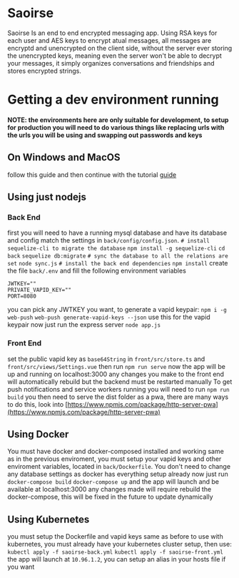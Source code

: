 # Saoirse
Saoirse Is an end to end encrypted messaging app. Using RSA keys for each user and AES keys to encrypt atual messages, all messages are encryptd and unencrypted on the client side, without the server ever storing the unencrypted keys, meaning even the server won't be able to decrypt your messages, it simply organizes conversations and friendships and stores encrypted strings.

# Getting a dev environment running
#### NOTE: the environments here are only suitable for development, to setup for production you will need to do various things like replacing urls with the urls you will be using and swapping out passwords and keys
## On Windows and MacOS
follow this guide and then continue with the tutorial
[guide](https://tutorials.ubuntu.com/tutorial/tutorial-install-ubuntu-desktop#0)

## Using just nodejs
### Back End
first you will need to have a running mysql database and have its database and config match the settings in `back/config/config.json`.
`# install sequelize-cli to migrate the database`
`npm install -g sequelize-cli`
`cd back`
`sequelize db:migrate`
`# sync the database to all the relations are set`
`node sync.js`
`# install the back end dependencies`
`npm install`
create the file `back/.env` and fill the following environment variables
```
JWTKEY=""
PRIVATE_VAPID_KEY=""
PORT=8080
```
you can pick any JWTKEY you want, to generate a vapid keypair:
`npm i -g web-push`
`web-push generate-vapid-keys --json`
use this for the vapid keypair
now just run the express server
`node app.js`
### Front End
set the public vapid key as `base64String` in `front/src/store.ts` and `front/src/views/Settings.vue`
then run
`npm run serve`
now the app will be up and running on localhost:3000 any changes you make to the front end will automatically rebuild but the backend must be restarted manually
To get push notifications and service workers running you will need to run
`npm run build`
you then need to serve the dist folder as a pwa, there are many ways to do this, look into [https://www.npmjs.com/package/http-server-pwa](https://www.npmjs.com/package/http-server-pwa)

## Using Docker
You must have docker and docker-composed installed and working
same as in the previous enviroment, you must setup your vapid keys and other enviroment variables, located in `back/Dockerfile`.
You don't need to change any database settings as docker has everything setup already
now just run
`docker-compose build`
`docker-compose up`
and the app will launch and be available at localhost:3000
any changes made will require rebuild the docker-compose, this will be fixed in the future to update dynamically

## Using Kubernetes
you must setup the Dockerfile and vapid keys same as before
to use with kubernetes, you must already have your kubernetes cluster setup, then use:
`kubectl apply -f saoirse-back.yml`
`kubectl apply -f saoirse-front.yml`
the app will launch at `10.96.1.2`, you can setup an alias in your hosts file if you want

